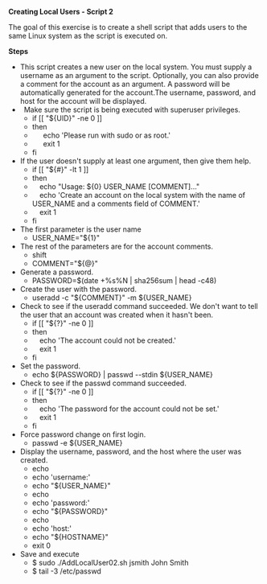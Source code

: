 ﻿**Creating Local Users - Script 2**

The goal of this exercise is to create a shell script that adds users to the same Linux system as the script is executed on.


**Steps**

- This script creates a new user on the local system. You must supply a username as an argument to the script. Optionally, you can also provide a comment for the account as an argument. A password will be automatically generated for the account.The username, password, and host for the account will be displayed.
- ` `Make sure the script is being executed with superuser privileges.
  - if [[ "${UID}" -ne 0 ]]
  - then
  - `   `echo 'Please run with sudo or as root.'
  - `   `exit 1
  - fi
- If the user doesn't supply at least one argument, then give them help.
  - if [[ "${#}" -lt 1 ]]
  - then
  - `  `echo "Usage: ${0} USER\_NAME [COMMENT]..."
  - `  `echo 'Create an account on the local system with the name of USER\_NAME and a comments field of COMMENT.'
  - `  `exit 1
  - fi
- The first parameter is the user name
  - USER\_NAME="${1}"
- The rest of the parameters are for the account comments.
  - shift
  - COMMENT="${@}"
- Generate a password.
  - PASSWORD=$(date +%s%N | sha256sum | head -c48)
- Create the user with the password.
  - useradd -c "${COMMENT}" -m ${USER\_NAME}
- Check to see if the useradd command succeeded. We don't want to tell the user that an account was created when it hasn't been.
  - if [[ "${?}" -ne 0 ]]
  - then
  - `  `echo 'The account could not be created.'
  - `  `exit 1
  - fi
- Set the password.
  - echo ${PASSWORD} | passwd --stdin ${USER\_NAME}
- Check to see if the passwd command succeeded.
  - if [[ "${?}" -ne 0 ]]
  - then
  - `  `echo 'The password for the account could not be set.'
  - `  `exit 1
  - fi
- Force password change on first login.
  - passwd -e ${USER\_NAME}
- Display the username, password, and the host where the user was created.
  - echo
  - echo 'username:'
  - echo "${USER\_NAME}"
  - echo
  - echo 'password:'
  - echo "${PASSWORD}"
  - echo
  - echo 'host:'
  - echo "${HOSTNAME}"
  - exit 0
- Save and execute
  - $ sudo ./AddLocalUser02.sh jsmith John Smith
  - $ tail -3 /etc/passwd
